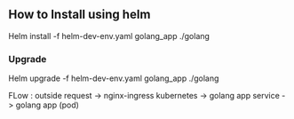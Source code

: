 ## How to Install using helm

Helm install -f helm-dev-env.yaml golang_app ./golang


### Upgrade 
Helm upgrade -f helm-dev-env.yaml golang_app ./golang


FLow :
outside request -> nginx-ingress kubernetes -> golang app service -> golang app (pod)